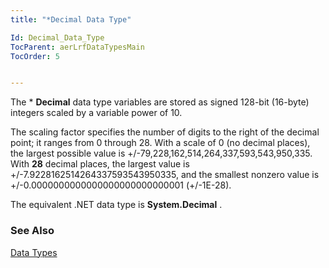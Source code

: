 ```yaml
---
title: "*Decimal Data Type"

Id: Decimal_Data_Type
TocParent: aerLrfDataTypesMain
TocOrder: 5


---
```


The * **Decimal** data type variables are stored as signed 128-bit (16-byte) integers scaled by a variable power of 10. 

The scaling factor specifies the number of digits to the right of the decimal point; it ranges from 0 through 28. With a scale of 0 (no decimal places), the largest possible value is +/-79,228,162,514,264,337,593,543,950,335. With **28** decimal places, the largest value is +/-7.9228162514264337593543950335, and the smallest nonzero value is +/-0.0000000000000000000000000001 (+/-1E-28). 

The equivalent .NET data type is **System.Decimal** . 

### See Also
[Data Types](ecrLrfDataTypesMain.html) 
